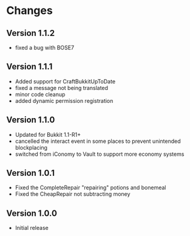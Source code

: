 Changes
=======

Version 1.1.2
-------------
- fixed a bug with BOSE7

Version 1.1.1
-------------
- Added support for CraftBukkitUpToDate
- fixed a message not being translated
- minor code cleanup
- added dynamic permission registration

Version 1.1.0
-------------
- Updated for Bukkit 1.1-R1+
- cancelled the interact event in some places to prevent unintended blockplacing
- switched from iConomy to Vault to support more economy systems

Version 1.0.1
-------------
- Fixed the CompleteRepair "repairing" potions and bonemeal
- Fixed the CheapRepair not subtracting money

Version 1.0.0
-------------
- Initial release
